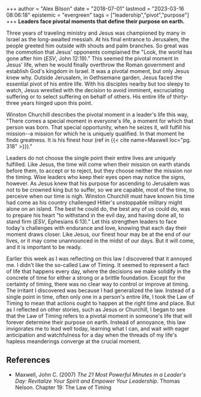 +++
author = "Alex Bilson"
date = "2018-07-01"
lastmod = "2023-03-16 08:06:18"
epistemic = "evergreen"
tags = ["leadership","pivot","purpose"]
+++
**Leaders face pivotal moments that define their purpose on earth.**

Three years of traveling ministry and Jesus was championed by many in Israel as the long-awaited messiah. At his final entrance to Jerusalem, the people greeted him outside with shouts and palm branches. So great was the commotion that Jesus' opponents complained the "Look, the world has gone after him (_ESV_, John 12:19)." This seemed the pivotal moment in Jesus' life, when he would finally overthrow the Roman government and establish God's kingdom in Israel. It was a pivotal moment, but only Jesus knew why. Outside Jerusalem, in Gethsemane garden, Jesus faced the essential pivot of his entire life. With his disciples nearby but too sleepy to watch, Jesus wrestled with the decision to avoid imminent, excruciating suffering or to select suffering on behalf of others. His entire life of thirty-three years hinged upon this point.

Winston Churchill describes the pivotal moment in a leader's life this way, "There comes a special moment in everyone's life, a moment for which that person was born. That special opportunity, when he seizes it, will fulfill his mission--a mission for which he is uniquely qualified. In that moment he finds greatness. It is his finest hour (ref in {{< cite name=Maxwell loc="pg. 318" >}})."

Leaders do not choose the single point their entire lives are uniquely fulfilled. Like Jesus, the time will come when their mission on earth stands before them, to accept or to reject, but they choose neither the mission nor the timing. Wise leaders who keep their eyes open may notice the signs, however. As Jesus knew that his purpose for ascending to Jerusalem was not to be crowned king but to suffer, so we are capable, most of the time, to perceive when our time is nigh. Winston Churchill must have known his time had come as his country challenged Hitler's unstoppable military might alone on an island. The best he could do, the best any of us could do, was to prepare his heart "to withstand in the evil day, and having done all, to stand firm (_ESV_, Ephesians 6:13)." Let this strengthen leaders to face today's challenges with endurance and love, knowing that each day their moment draws closer. Like Jesus, our finest hour may be at the end of our lives, or it may come unannounced in the midst of our days. But it will come, and it is important to be ready.

Earlier this week as I was reflecting on this law I discovered that it annoyed me. I didn't like the so-called Law of Timing. It seemed to represent a fact of life that happens every day, where the decisions we make solidify in the concrete of time for either a strong or a brittle foundation. Except for the certainty of timing, there was no clear way to control or improve at timing. The irritant I discovered was because I had generalized the law. Instead of a single point in time, often only one in a person's entire life, I took the Law of Timing to mean that actions ought to happen at the right time and place. But as I reflected on other stories, such as Jesus or Churchill, I began to see that the Law of Timing refers to a pivotal moment in someone's life that will forever determine their purpose on earth. Instead of annoyance, this law invigorates me to lead well today, learning what I can, and wait with eager anticipation and watchfulness for a day when the threads of my life's hapless meanderings converge at the crucial moment.

## References

- Maxwell, John C. (2007) _The 21 Most Powerful Minutes in a Leader's Day: Revitalize Your Spirit and Empower Your Leadership_. Thomas Nelson. Chapter 19: The Law of Timing
